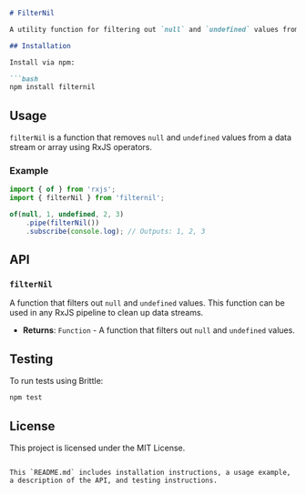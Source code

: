 ```markdown
# FilterNil

A utility function for filtering out `null` and `undefined` values from RxJS streams or arrays.

## Installation

Install via npm:

```bash
npm install filternil
```

## Usage

`filterNil` is a function that removes `null` and `undefined` values from a data stream or array using RxJS operators.

### Example

```javascript
import { of } from 'rxjs';
import { filterNil } from 'filternil';

of(null, 1, undefined, 2, 3)
    .pipe(filterNil())
    .subscribe(console.log); // Outputs: 1, 2, 3
```

## API

### `filterNil`

A function that filters out `null` and `undefined` values. This function can be used in any RxJS pipeline to clean up data streams.

- **Returns**: `Function` - A function that filters out `null` and `undefined` values.

## Testing

To run tests using Brittle:

```bash
npm test
```

## License

This project is licensed under the MIT License.
```

This `README.md` includes installation instructions, a usage example, a description of the API, and testing instructions.